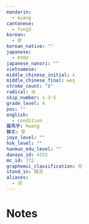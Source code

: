 ```yaml
---
mandarin:
  - kuàng
cantonese:
  - fong3
korean:
  - 황
korean_native: ""
japanese:
  - KYOU
japanese_nanori: ""
vietnamese:
middle_chinese_initial: x
middle_chinese_final: ʉɐŋ
stroke_count: "8"
radical: 水
skip_number: 1-3-5
grade_level: 4
pos: ""
english:
  - condition
羅馬字: hwang
韓文: 황
joyo_level: ""
hsk_level: ""
hanmun_edu_level: ""
danayo_id: 4155
mc_id: 772
graphemic_classification: 兄
stand_in: 情況
aliases:
  - 况
---
```


# Notes
